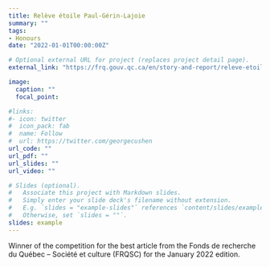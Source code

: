 ```yaml
---
title: Relève étoile Paul-Gérin-Lajoie
summary: ""
tags:
- Honours
date: "2022-01-01T00:00:00Z"

# Optional external URL for project (replaces project detail page).
external_link: "https://frq.gouv.qc.ca/en/story-and-report/releve-etoile-paul-gerin-lajoie-janvier-2022/"

image:
  caption: ""
  focal_point:

#links:
#- icon: twitter
#  icon_pack: fab
#  name: Follow
#  url: https://twitter.com/georgecushen
url_code: ""
url_pdf: ""
url_slides: ""
url_video: ""

# Slides (optional).
#   Associate this project with Markdown slides.
#   Simply enter your slide deck's filename without extension.
#   E.g. `slides = "example-slides"` references `content/slides/example-slides.md`.
#   Otherwise, set `slides = ""`.
slides: example
---
```


Winner of the competition for the best article from the Fonds de recherche du Québec – Société et culture (FRQSC) for the January 2022 edition.